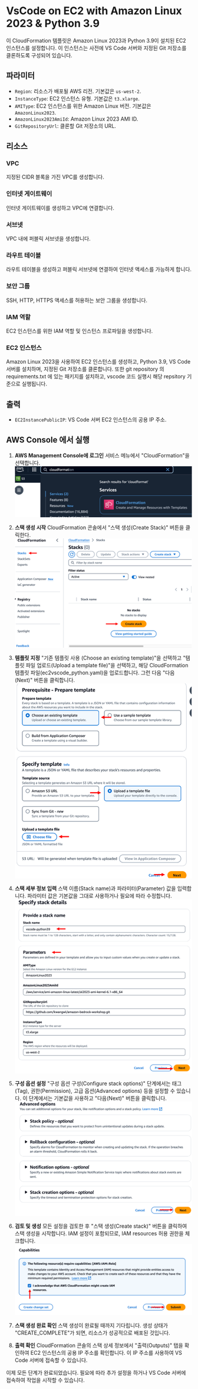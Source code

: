 # VsCode on EC2 with Amazon Linux 2023 & Python 3.9

이 CloudFormation 템플릿은 Amazon Linux 2023과 Python 3.9이 설치된 EC2 인스턴스를 설정합니다.
이 인스턴스는 사전에 VS Code 서버와 지정된 Git 저장소를 클론하도록 구성되어 있습니다.

## 파라미터

- `Region`: 리소스가 배포될 AWS 리전. 기본값은 `us-west-2`.
- `InstanceType`: EC2 인스턴스 유형. 기본값은 `t3.xlarge`.
- `AMIType`: EC2 인스턴스를 위한 Amazon Linux 버전. 기본값은 `AmazonLinux2023`.
- `AmazonLinux2023AmiId`: Amazon Linux 2023 AMI ID.
- `GitRepositoryUrl`: 클론할 Git 저장소의 URL.

## 리소스

### VPC

지정된 CIDR 블록을 가진 VPC를 생성합니다.

### 인터넷 게이트웨이

인터넷 게이트웨이를 생성하고 VPC에 연결합니다.

### 서브넷

VPC 내에 퍼블릭 서브넷을 생성합니다.

### 라우트 테이블

라우트 테이블을 생성하고 퍼블릭 서브넷에 연결하여 인터넷 액세스를 가능하게 합니다.

### 보안 그룹

SSH, HTTP, HTTPS 액세스를 허용하는 보안 그룹을 생성합니다.

### IAM 역할

EC2 인스턴스를 위한 IAM 역할 및 인스턴스 프로파일을 생성합니다.

### EC2 인스턴스

Amazon Linux 2023을 사용하여 EC2 인스턴스를 생성하고, Python 3.9, VS Code 서버를 설치하며, 지정된 Git 저장소를 클론합니다.
또한 git repository 의 requirements.txt 에 있는 패키지를 설치하고, vscode 코드 실행시 해당 repsitory 기준으로 실행됩니다.

## 출력

- `EC2InstancePublicIP`: VS Code 서버 EC2 인스턴스의 공용 IP 주소.

## AWS Console 에서 실행

1. **AWS Management Console에 로그인** 
   서비스 메뉴에서 "CloudFormation"을 선택합니다.
   ![Picture1.png](static/Picture1.png)
2. **스택 생성 시작**
   CloudFormation 콘솔에서 "스택 생성(Create Stack)" 버튼을 클릭한다.
   ![Picture2.png](static/Picture2.png)
3. **템플릿 지정** 
   "기존 템플릿 사용 (Choose an existing template)"을 선택하고 "템플릿 파일 업로드(Upload a template file)"을 선택하고, 해당 CloudFormation 템플릿 파일(ec2vscode_python.yaml)을 업로드합니다.
   그런 다음 "다음(Next)" 버튼을 클릭합니다.
   ![Picture3.png](static/Picture3.png)
4. **스택 세부 정보 입력** 
   스택 이름(Stack name)과 파라미터(Parameter) 값을 입력합니다. 파라미터 값은 기본값을 그대로 사용하거나 필요에 따라 수정합니다.
   ![Picture4.png](static/Picture4.png)
5. **구성 옵션 설정** 
   "구성 옵션 구성(Configure stack options)" 단계에서는 태그(Tag), 권한(Permission), 고급 옵션(Advanced options) 등을 설정할 수 있습니다. 이 단계에서는 기본값을 사용하고 "다음(Next)" 버튼을 클릭합니다.
   ![Picture5.png](static/Picture5.png)
6. **검토 및 생성** 
   모든 설정을 검토한 후 "스택 생성(Create stack)" 버튼을 클릭하여 스택 생성을 시작합니다. IAM 설정이 포함되므로, IAM resources 허용 권한을 체크합니다.
   ![Picture6.png](static/Picture6.png)
7. **스택 생성 완료 확인** 
   스택 생성이 완료될 때까지 기다립니다. 생성 상태가 "CREATE_COMPLETE"가 되면, 리소스가 성공적으로 배포된 것입니다.

8. **출력 확인** 
   CloudFormation 콘솔의 스택 상세 정보에서 "출력(Outputs)" 탭을 확인하여 EC2 인스턴스의 공용 IP 주소를 확인합니다. 이 IP 주소를 사용하여 VS Code 서버에 접속할 수 있습니다.

이제 모든 단계가 완료되었습니다. 필요에 따라 추가 설정을 하거나 VS Code 서버에 접속하여 작업을 시작할 수 있습니다.
```

